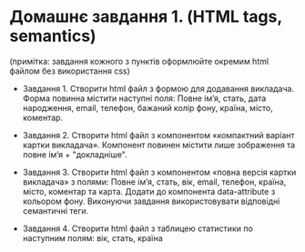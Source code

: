 # Домашнє завдання 1. (HTML tags, semantics)

<p>(примітка: завдання кожного з пунктів оформлюйте окремим html файлом без використання css)
</p>

- <p>Завдання 1. Створити html файл з формою для додавання викладача. Форма повинна містити наступні поля: Повне ім’я, стать, дата народження, email, телефон, бажаний колір фону, країна, місто, коментар.
</p>

- <p>Завдання 2. Створити html файл з компонентом «компактний варіант картки викладача». Компонент повинен містити лише зображення та повне ім’я + "докладніше".
</p>

- <p>Завдання 3. Створити html файл з компонентом «повна версія картки викладача» з полями: Повне ім’я, стать, вік, email, телефон, країна, місто, коментар та карта. Додати до компонента data-attribute з кольором фону. Виконуючи завдання 
     використовувати відповідні семантичні теги.
</p>

- <p>Завдання 4. Створити html файл з таблицею статистики по наступним полям: вік, стать, країна
</p>

